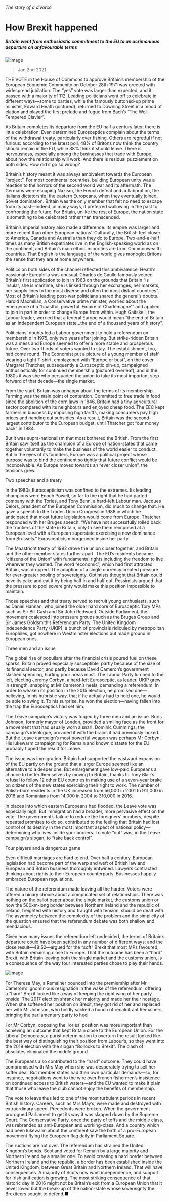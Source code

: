 ###### The story of a divorce
# How Brexit happened 
##### Britain went from enthusiastic commitment to the EU to an acrimonious departure on unfavourable terms 
![image](images/20210102_BRD002_0.jpg) 
> Jan 2nd 2021 

THE VOTE in the House of Commons to approve Britain’s membership of the European Economic Community on October 28th 1971 was greeted with widespread jubilation. The “yes” vote was larger than expected, and it passed with a majority of 112. Leading politicians went off to celebrate in different ways—some to parties, while the famously buttoned-up prime minister, Edward Heath (pictured), returned to Downing Street in a mood of elation and played the first prelude and fugue from Bach’s “The Well-Tempered Clavier”.

As Britain completes its departure from the EU half a century later, there is little celebration. Even determined Eurosceptics complain about the terms of the withdrawal treaty, particularly over fishing. Others are regretful if not furious: according to the latest poll, 48% of Britons now think the country should remain in the EU, while 38% think it should leave. There is nervousness, especially among the businesses that trade with Europe, about how the relationship will work. And there is residual puzzlement on both sides. How did it go so wrong?


Britain’s history meant it was always ambivalent towards the European “project”. For most continental countries, building European unity was a reaction to the horrors of the second world war and its aftermath. The Germans were escaping Nazism, the French defeat and collaboration, the Italians dictatorship, the eastern Europeans, when they eventually joined, Soviet domination. Britain was the only member that felt no need to escape from its past—indeed, in many ways, it preferred wallowing in the past to confronting the future. For Britain, unlike the rest of Europe, the nation state is something to be celebrated rather than transcended.

Britain’s imperial history also made a difference. Its empire was larger and more recent than other European nations’. Culturally, the British feel closer to America, Canada and Australia than they do to Europe. Two-and-a-half times as many British expatriates live in the English-speaking world as on the continent, and Britain’s main ethnic minorities are from Commonwealth countries. That English is the language of the world gives monoglot Britons the sense that they are at home anywhere.

Politics on both sides of the channel reflected this ambivalence; Heath’s passionate Europhilia was unusual. Charles de Gaulle famously vetoed Britain’s first application to join in 1963 on the grounds that Britain “is insular, she is maritime, she is linked through her exchanges, her markets, her supply lines to the most diverse and often the most distant countries”. Most of Britain’s leading post-war politicians shared the general’s doubts. Harold Macmillan, a Conservative prime minister, worried about the emergence of a “boastful, powerful ‘Empire of Charlemagne’” and applied to join in part in order to change Europe from within. Hugh Gaitskell, the Labour leader, worried that a federal Europe would mean “the end of Britain as an independent European state…the end of a thousand years of history”.

Politicians’ doubts led a Labour government to hold a referendum on membership in 1975, only two years after joining. But strike-ridden Britain was a mess and Europe seemed to offer a more stable and prosperous future. Over two-thirds of voters wanted to stay. The establishment, too, had come round. The Economist put a picture of a young member of staff wearing a tight T-shirt, emblazoned with “Europe or bust”, on the cover. Margaret Thatcher, subsequently a Eurosceptic pin-up, campaigned enthusiastically for continued membership (pictured overleaf), and in the 1980s it was she who persuaded the union to take its most important step forward of that decade—the single market.

From the start, Britain was unhappy about the terms of its membership. Farming was the main point of contention. Committed to free trade in food since the abolition of the corn laws in 1846, Britain had a tiny agricultural sector compared with its neighbours and enjoyed cheap food. The EEC kept farmers in business by imposing high tariffs, making consumers pay high prices and handing out subsidies. As a result, Britain was the second-largest contributor to the European budget, until Thatcher got “our money back” in 1984.

But it was supra-nationalism that most bothered the British. From the first Britain saw itself as the champion of a Europe of nation-states that came together voluntarily to make the business of the world easier to conduct. But in the eyes of its founders, Europe was a political project whose purpose was to bind the continent so tightly that future conflict would be inconceivable. As Europe moved towards an “ever closer union”, the tensions grew.
Two speeches and a treaty

In the 1980s Euroscepticism was confined to the extremes. Its leading champions were Enoch Powell, so far to the right that he had parted company with the Tories, and Tony Benn, a hard-left Labour man. Jacques Delors, president of the European Commission, did much to change that. He gave a speech to the Trades Union Congress in 1988 in which he anticipated that most future legislation would come from Europe. Thatcher responded with her Bruges speech: “We have not successfully rolled back the frontiers of the state in Britain, only to see them reimposed at a European level with a European superstate exercising a new dominance from Brussels.” Euroscepticism burgeoned inside her party.

The Maastricht treaty of 1992 drove the union closer together, and Britain and the other member states further apart. The EU’s residents became “citizens of the Union” with fundamental rights including the freedom to live wherever they wanted. The word “economic”, which had first attracted Britain, was dropped. The adoption of a single currency created pressure for ever-greater pooling of sovereignty. Optimists thought that Britain could have its cake and eat it by being half in and half out. Pessimists argued that the pressure to pool sovereignty would make this position impossible to maintain.

Those speeches and that treaty served to recruit young enthusiasts, such as Daniel Hannan, who joined the older hard core of Eurosceptic Tory MPs such as Sir Bill Cash and Sir John Redwood. Outside Parliament, the movement coalesced into pressure groups such as the Bruges Group and Sir James Goldsmith’s Referendum Party. The United Kingdom Independence Party (UKIP), a bunch of provincials ridiculed by metropolitan Europhiles, got nowhere in Westminster elections but made ground in European ones.
Three men and an issue

The global rise of populism after the financial crisis poured fuel on these sparks. Britain proved especially susceptible, partly because of the size of its financial sector, and partly because David Cameron’s government slashed spending, hurting poor areas most. The Labour Party lurched to the left, electing Jeremy Corbyn, a hard-left Eurosceptic, as leader. UKIP grew in strength, snapping at Mr Cameron’s heels, demanding a referendum. In order to weaken its position in the 2015 election, he promised one—believing, in his hubristic way, that if he actually had to hold one, he would be able to swing it. To his surprise, he won the election—having fallen into the trap the Eurosceptics had set him.

The Leave campaign’s victory was forged by three men and an issue. Boris Johnson, formerly mayor of London, provided a smiling face as the front for a movement that had usually worn a snarl. Dominic Cummings, the campaign’s ideologue, provided it with the brains it had previously lacked. But the Leave campaign’s most powerful weapon was perhaps Mr Corbyn. His lukewarm campaigning for Remain and known distaste for the EU probably tipped the result for Leave.

The issue was immigration. Britain had supported the eastward expansion of the EU partly on the ground that a larger Europe seemed like an alternative to a deeper one. But enlargement gave low-paid Europeans a chance to better themselves by moving to Britain, thanks to Tony Blair’s refusal to follow 12 other EU countries in making use of a seven-year brake on citizens of the new states exercising their right to work. The number of Polish-born residents in the UK increased from 56,000 in 2001 to 911,000 in 2016 and Romanians from 14,000 in 2004 to 310,000 in 2016.

In places into which eastern Europeans had flooded, the Leave vote was especially high. But immigration had a broader, more pervasive effect on the vote. The government’s failure to reduce the foreigners’ numbers, despite repeated promises to do so, contributed to the feeling that Britain had lost control of its destiny in the most important aspect of national policy—determining who lives inside your borders. To vote “out” was, in the Leave campaign’s slogan, to “take back control”.
Four players and a dangerous game

Even difficult marriages are hard to end. Over half a century, European legislation had become part of the warp and weft of British law and European and British business thoroughly entwined. Lawyers contracted thinking about rights to their European counterparts. Businesses happily embraced European regulations.

The nature of the referendum made leaving all the harder. Voters were offered a binary choice about a complicated set of relationships. There was nothing on the ballot paper about the single market, the customs union or how the 500km-long border between Northern Ireland and the republic of Ireland, freighted with history and fraught with tension, should be dealt with. The asymmetry between the complexity of the problem and the simplicity of the question ensured that the referendum debate was both shallow and mendacious.

Given how many issues the referendum left undecided, the terms of Britain’s departure could have been settled in any number of different ways; and the close result—48:52—argued for the “soft” Brexit that most MPs favoured, with Britain remaining close to Europe. That the outcome has been a “hard” Brexit, with Britain leaving both the single market and the customs union, is a consequence of the way four interested parties chose to play their hands.
![image](images/20210102_BRD003_0.jpg) 


For Theresa May, a Remainer bounced into the premiership after Mr Cameron’s ignominious resignation in the wake of the referendum, offering a “hard” Brexit looked like a way of keeping the right wing of her party onside. The 2017 election shrank her majority and made her their hostage. When she softened her position on Brexit, they got rid of her and replaced her with Mr Johnson, who boldly sacked a bunch of recalcitrant Remainers, bringing the parliamentary party to heel.

For Mr Corbyn, opposing the Tories’ position was more important than achieving an outcome that kept Britain close to the European Union. For the Liberal Democrats, a purist determination to overturn the result looked like the best way of distinguishing their position from Labour’s, so they went into the 2019 election with the slogan “Bollocks to Brexit”. The clash of absolutes eliminated the middle ground.

The Europeans also contributed to the “hard” outcome. They could have compromised with Mrs May when she was desperately trying to sell her softer deal. But member states had their own particular demands—so, for instance, negotiations went to the wire over French fishermen’s insistence on continued access to British waters—and the EU wanted to make it plain that those who leave the club cannot enjoy the benefits of membership.

The vote to leave thus led to one of the most turbulent periods in recent British history. Careers, such as Mrs May’s, were made and destroyed with extraordinary speed. Precedents were broken. When the government prorogued Parliament to get its way it was slapped down by the Supreme Court. The Conservative Party, once the party of toffs and the middle class, was rebranded as anti-European and working-class. And a country which had been lukewarm about the continent saw the birth of a pro-European movement flying the European flag daily in Parliament Square.

The ructions are not over. The referendum has strained the United Kingdom’s bonds. Scotland voted for Remain by a large majority and Northern Ireland by a smaller one. To avoid creating a hard border between Northern Ireland and the republic, a border has been established inside the United Kingdom, between Great Britain and Northern Ireland. That will have consequences. A majority of Scots now want independence, and support for Irish unification is growing. The most striking consequence of that historic day in 2016 might not be Britain’s exit from a European Union that it never loved but the break-up of the nation-state whose sovereignty the Brexiteers sought to defend.■
